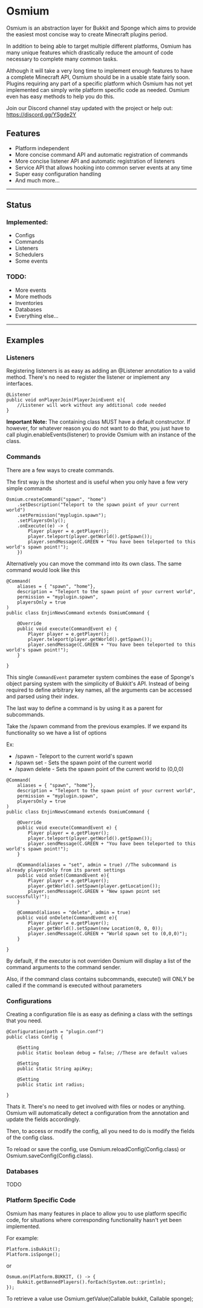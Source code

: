 # Osmium

Osmium is an abstraction layer for Bukkit and Sponge which aims to provide the easiest most concise way to create Minecraft plugins period.

In addition to being able to target multiple different platforms, Osmium has many unique features which drastically reduce the amount of code necessary to complete many common tasks.

Although it will take a very long time to implement enough features to have a complete Minecraft API, Osmium should be in a usable state fairly soon. Plugins requiring any part of a specific platform which Osmium has not yet implemented can simply write platform specific code as needed. Osmium even has easy methods to help you do this.


Join our Discord channel stay updated with the project or help out: https://discord.gg/YSgde2Y 

## Features

 * Platform independent
 * More concise command API and automatic registration of commands
 * More concise listener API and automatic registration of listeners
 * Service API that allows hooking into common server events at any time
 * Super easy configuration handling
 * And much more...
 
<hr>
 
## Status

### Implemented:

* Configs
* Commands
* Listeners
* Schedulers
* Some events

### TODO:
* More events
* More methods
* Inventories
* Databases
* Everything else...
 
<hr>

## Examples


### Listeners


Registering listeners is as easy as adding an @Listener annotation to a valid method. There's no need to register the listener or implement any interfaces.

```
@Listener
public void onPlayerJoin(PlayerJoinEvent e){
	//Listener will work without any additional code needed
}
```
**Important Note:** The containing class MUST have a default constructor. If however, for whatever reason you do not want to do that, you just have to call plugin.enableEvents(listener) to provide Osmium with an instance of the class.

### Commands

There are a few ways to create commands.

The first way is the shortest and is useful when you only have a few very simple commands

```
Osmium.createCommand("spawn", "home")
	.setDescription("Teleport to the spawn point of your current world")
	.setPermission("myplugin.spawn");
	.setPlayersOnly();
	.onExecute((e) -> {
		Player player = e.getPlayer();
		player.teleport(player.getWorld().getSpawn());
		player.sendMessage(C.GREEN + "You have been teleported to this world's spawn point!");
	})
```

Alternatively you can move the command into its own class. The same command would look like this

```
@Command(
	aliases = { "spawn", "home"},
	description = "Teleport to the spawn point of your current world",
	permission = "myplugin.spawn",
	playersOnly = true
)
public class EnjinNewsCommand extends OsmiumCommand {

	@Override
	public void execute(CommandEvent e) {
		Player player = e.getPlayer();
		player.teleport(player.getWorld().getSpawn());
		player.sendMessage(C.GREEN + "You have been teleported to this world's spawn point!");
	}

}
```

This single `CommandEvent` parameter system combines the ease of Sponge's object parsing system with the simplicity of Bukkit's API. Instead of being required to define arbitrary key names, all the arguments can be accessed and parsed using their index.

The last way to define a command is by using it as a parent for subcommands.

Take the /spawn command from the previous examples. If we expand its functionality so we have a list of options

Ex:
- /spawn - Teleport to the current world's spawn
- /spawn set - Sets the spawn point of the current world
- /spawn delete - Sets the spawn point of the current world to (0,0,0)

```
@Command(
	aliases = { "spawn", "home"},
	description = "Teleport to the spawn point of your current world",
	permission = "myplugin.spawn",
	playersOnly = true
)
public class EnjinNewsCommand extends OsmiumCommand {

	@Override
	public void execute(CommandEvent e) {
		Player player = e.getPlayer();
		player.teleport(player.getWorld().getSpawn());
		player.sendMessage(C.GREEN + "You have been teleported to this world's spawn point!");
	}
	
	@Command(aliases = "set", admin = true) //The subcommand is already playersOnly from its parent settings
	public void onSet(CommandEvent e){
		Player player = e.getPlayer();
		player.getWorld().setSpawn(player.getLocation());
		player.sendMessage(C.GREEN + "New spawn point set successfully!");
	}
	
	@Command(aliases = "delete", admin = true)
	public void onDelete(CommandEvent e){
		Player player = e.getPlayer();
		player.getWorld().setSpawn(new Location(0, 0, 0));
		player.sendMessage(C.GREEN + "World spawn set to (0,0,0)");
	}

}
```

By default, if the executor is not overriden Osmium will display a list of the command arguments to the command sender.

Also, if the command class contains subcommands, execute() will ONLY be called if the command is executed without parameters

### Configurations

Creating a configuration file is as easy as defining a class with the settings that you need. 

```
@Configuration(path = "plugin.conf")
public class Config {

	@Setting
	public static boolean debug = false; //These are default values

	@Setting
	public static String apiKey;

	@Setting
	public static int radius;

}
```

Thats it. There's no need to get involved with files or nodes or anything. Osmium will automatically detect a configuration from the annotation and update the fields accordingly.

Then, to access or modify the config, all you need to do is modify the fields of the config class.

To reload or save the config, use Osmium.reloadConfig(Config.class) or Osmium.saveConfig(Config.class).

### Databases

TODO

### Platform Specific Code

Osmium has many features in place to allow you to use platform specific code, for situations where corresponding functionality hasn't yet been implemented.

For example:

```
Platform.isBukkit();
Platform.isSponge();
```

or

```
Osmum.on(Platform.BUKKIT, () -> {
	Bukkit.getBannedPlayers().forEach(System.out::println);
});
```

To retrieve a value use Osmium.getValue(Callable bukkit, Callable sponge);